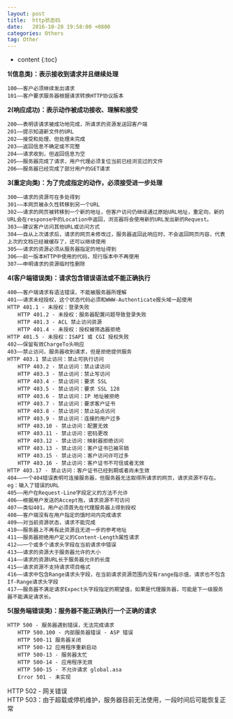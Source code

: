 ```yaml
---
layout: post
title:  http状态码
date:   2016-10-28 19:58:00 +0800
categories: Others
tag: Other
---
```


* content
{:toc}

**1(信息类)：表示接收到请求并且继续处理**  

    100——客户必须继续发出请求  
    101——客户要求服务器根据请求转换HTTP协议版本  

**2(响应成功)：表示动作被成功接收、理解和接受**  

    200——表明该请求被成功地完成，所请求的资源发送回客户端  
    201——提示知道新文件的URL  
    202——接受和处理、但处理未完成  
    203——返回信息不确定或不完整  
    204——请求收到，但返回信息为空  
    205——服务器完成了请求，用户代理必须复位当前已经浏览过的文件  
    206——服务器已经完成了部分用户的GET请求  

  **3(重定向类)：为了完成指定的动作，必须接受进一步处理**

    300——请求的资源可在多处得到  
    301——本网页被永久性转移到另一个URL  
    302——请求的网页被转移到一个新的地址，但客户访问仍继续通过原始URL地址，重定向，新的URL会在response中的Location中返回，浏览器将会使用新的URL发出新的Request。  
    303——建议客户访问其他URL或访问方式  
    304——自从上次请求后，请求的网页未修改过，服务器返回此响应时，不会返回网页内容，代表上次的文档已经被缓存了，还可以继续使用  
    305——请求的资源必须从服务器指定的地址得到  
    306——前一版本HTTP中使用的代码，现行版本中不再使用  
    307——申明请求的资源临时性删除  

  **4(客户端错误类)：请求包含错误语法或不能正确执行**

    400——客户端请求有语法错误，不能被服务器所理解  
    401——请求未经授权，这个状态代码必须和WWW-Authenticate报头域一起使用  
    HTTP 401.1 - 未授权：登录失败  
    　　HTTP 401.2 - 未授权：服务器配置问题导致登录失败  
    　　HTTP 401.3 - ACL 禁止访问资源  
    　　HTTP 401.4 - 未授权：授权被筛选器拒绝  
    HTTP 401.5 - 未授权：ISAPI 或 CGI 授权失败  
    402——保留有效ChargeTo头响应  
    403——禁止访问，服务器收到请求，但是拒绝提供服务  
    HTTP 403.1 禁止访问：禁止可执行访问  
    　　HTTP 403.2 - 禁止访问：禁止读访问  
    　　HTTP 403.3 - 禁止访问：禁止写访问  
    　　HTTP 403.4 - 禁止访问：要求 SSL  
    　　HTTP 403.5 - 禁止访问：要求 SSL 128  
    　　HTTP 403.6 - 禁止访问：IP 地址被拒绝  
    　　HTTP 403.7 - 禁止访问：要求客户证书  
    　　HTTP 403.8 - 禁止访问：禁止站点访问  
    　　HTTP 403.9 - 禁止访问：连接的用户过多  
    　　HTTP 403.10 - 禁止访问：配置无效  
    　　HTTP 403.11 - 禁止访问：密码更改  
    　　HTTP 403.12 - 禁止访问：映射器拒绝访问  
    　　HTTP 403.13 - 禁止访问：客户证书已被吊销  
    　　HTTP 403.15 - 禁止访问：客户访问许可过多  
    　　HTTP 403.16 - 禁止访问：客户证书不可信或者无效  
    HTTP 403.17 - 禁止访问：客户证书已经到期或者尚未生效  
    404——一个404错误表明可连接服务器，但服务器无法取得所请求的网页，请求资源不存在。eg：输入了错误的URL  
    405——用户在Request-Line字段定义的方法不允许  
    406——根据用户发送的Accept拖，请求资源不可访问  
    407——类似401，用户必须首先在代理服务器上得到授权  
    408——客户端没有在用户指定的饿时间内完成请求  
    409——对当前资源状态，请求不能完成  
    410——服务器上不再有此资源且无进一步的参考地址  
    411——服务器拒绝用户定义的Content-Length属性请求  
    412——一个或多个请求头字段在当前请求中错误  
    413——请求的资源大于服务器允许的大小  
    414——请求的资源URL长于服务器允许的长度  
    415——请求资源不支持请求项目格式  
    416——请求中包含Range请求头字段，在当前请求资源范围内没有range指示值，请求也不包含If-Range请求头字段  
    417——服务器不满足请求Expect头字段指定的期望值，如果是代理服务器，可能是下一级服务器不能满足请求长。  

  **5(服务端错误类)：服务器不能正确执行一个正确的请求**  
  
    HTTP 500 - 服务器遇到错误，无法完成请求  
    　　HTTP 500.100 - 内部服务器错误 - ASP 错误   
    　　HTTP 500-11 服务器关闭  
    　　HTTP 500-12 应用程序重新启动  
    　　HTTP 500-13 - 服务器太忙  
    　　HTTP 500-14 - 应用程序无效  
    　　HTTP 500-15 - 不允许请求 global.asa  
    　　Error 501 - 未实现  
  HTTP 502 - 网关错误  
  HTTP 503：由于超载或停机维护，服务器目前无法使用，一段时间后可能恢复正常  